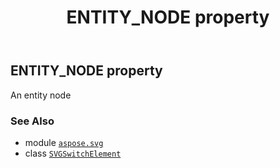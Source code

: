 ﻿---
title: ENTITY_NODE property
second_title: Aspose.SVG for Python via .NET API References
description: 
type: docs
weight: 520
url: /python-net/aspose.svg/svgswitchelement/entity_node/
is_root: false
---

## ENTITY_NODE property


An entity node

### See Also
* module [`aspose.svg`](../../)
* class [`SVGSwitchElement`](/svg/python-net/aspose.svg/svgswitchelement)
